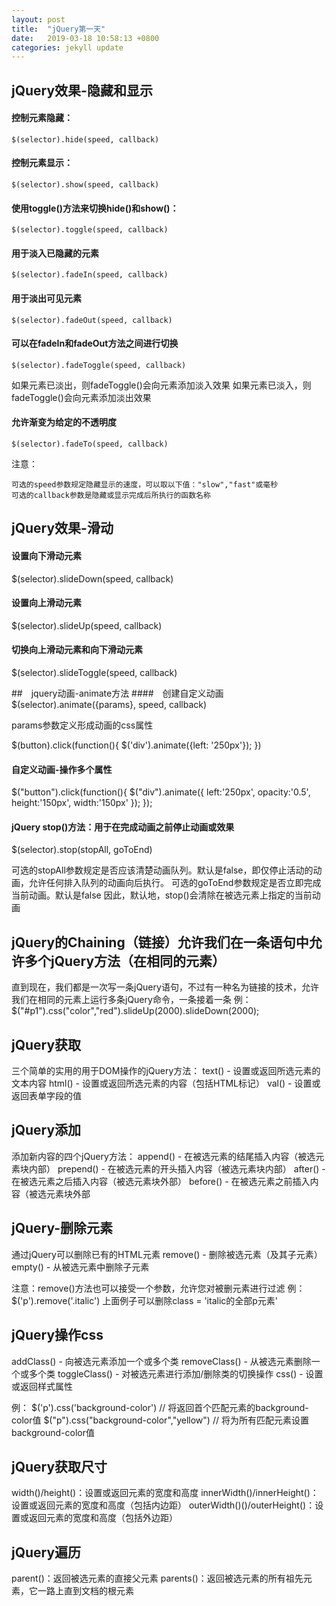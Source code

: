 ```yaml
---
layout: post
title:  "jQuery第一天"
date:   2019-03-18 10:58:13 +0800
categories: jekyll update
---
```


## jQuery效果-隐藏和显示
#### 控制元素隐藏：
    $(selector).hide(speed, callback)
#### 控制元素显示：
    $(selector).show(speed, callback)
#### 使用toggle()方法来切换hide()和show()：
    $(selector).toggle(speed, callback)
#### 用于淡入已隐藏的元素
    $(selector).fadeIn(speed, callback)
#### 用于淡出可见元素
    $(selector).fadeOut(speed, callback)
#### 可以在fadeIn和fadeOut方法之间进行切换
    $(selector).fadeToggle(speed, callback)
如果元素已淡出，则fadeToggle()会向元素添加淡入效果
如果元素已淡入，则fadeToggle()会向元素添加淡出效果

#### 允许渐变为给定的不透明度
    $(selector).fadeTo(speed, callback)
注意：
 
    可选的speed参数规定隐藏显示的速度，可以取以下值："slow","fast"或毫秒
    可选的callback参数是隐藏或显示完成后所执行的函数名称


## jQuery效果-滑动

#### 设置向下滑动元素
$(selector).slideDown(speed, callback)
#### 设置向上滑动元素
$(selector).slideUp(speed, callback)
#### 切换向上滑动元素和向下滑动元素
$(selector).slideToggle(speed, callback)


##　jquery动画-animate方法
####　创建自定义动画
$(selector).animate({params}, speed, callback)


params参数定义形成动画的css属性

$(button).click(function(){
    $('div').animate({left: '250px'});
})

#### 自定义动画-操作多个属性
$("button").click(function(){
  $("div").animate({
    left:'250px',
    opacity:'0.5',
    height:'150px',
    width:'150px'
  });
}); 

#### jQuery stop()方法：用于在完成动画之前停止动画或效果

$(selector).stop(stopAll, goToEnd)


可选的stopAll参数规定是否应该清楚动画队列。默认是false，即仅停止活动的动画，允许任何排入队列的动画向后执行。
可选的goToEnd参数规定是否立即完成当前动画。默认是false
因此，默认地，stop()会清除在被选元素上指定的当前动画


## jQuery的Chaining（链接）允许我们在一条语句中允许多个jQuery方法（在相同的元素）
直到现在，我们都是一次写一条jQuery语句，不过有一种名为链接的技术，允许我们在相同的元素上运行多条jQuery命令，一条接着一条
例：
    $("#p1").css("color","red").slideUp(2000).slideDown(2000);


## jQuery获取
三个简单的实用的用于DOM操作的jQuery方法：
    text() - 设置或返回所选元素的文本内容
    html() - 设置或返回所选元素的内容（包括HTML标记）
    val() - 设置或返回表单字段的值
## jQuery添加
添加新内容的四个jQuery方法：
append() - 在被选元素的结尾插入内容（被选元素块内部）
prepend() - 在被选元素的开头插入内容（被选元素块内部）
after() - 在被选元素之后插入内容（被选元素块外部）
before() - 在被选元素之前插入内容（被选元素块外部


## jQuery-删除元素
通过jQuery可以删除已有的HTML元素
remove() - 删除被选元素（及其子元素）
empty() - 从被选元素中删除子元素


注意：remove()方法也可以接受一个参数，允许您对被删元素进行过滤
例：$('p').remove('.italic')
上面例子可以删除class = 'italic的全部p元素'


## jQuery操作css

addClass() - 向被选元素添加一个或多个类
removeClass() - 从被选元素删除一个或多个类
toggleClass() - 对被选元素进行添加/删除类的切换操作
css() - 设置或返回样式属性

例：
    $('p').css('background-color')     // 将返回首个匹配元素的background-color值
    $("p").css("background-color","yellow")   // 将为所有匹配元素设置background-color值

## jQuery获取尺寸
width()/height()：设置或返回元素的宽度和高度
innerWidth()/innerHeight()：设置或返回元素的宽度和高度（包括内边距）
outerWidth()()/outerHeight()：设置或返回元素的宽度和高度（包括外边距）

## jQuery遍历
parent()：返回被选元素的直接父元素
parents()：返回被选元素的所有祖先元素，它一路上直到文档的根元素